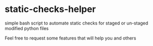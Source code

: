 # static-checks-helper
simple bash script to automate static checks for staged or un-staged modified python files


Feel free to request some features that will help you and others
